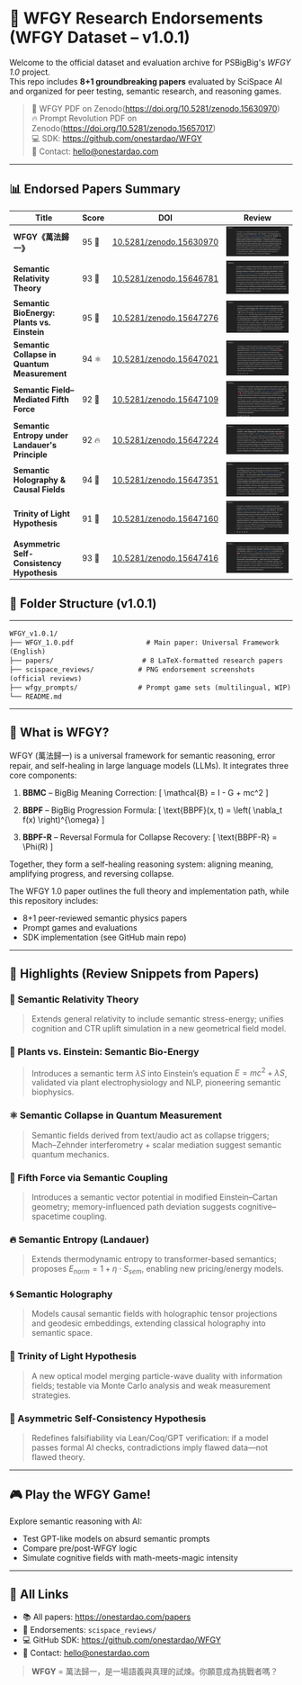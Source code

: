 # 🧠 WFGY Research Endorsements (WFGY Dataset – v1.0.1)

Welcome to the official dataset and evaluation archive for PSBigBig's *WFGY 1.0* project.  
This repo includes **8+1 groundbreaking papers** evaluated by SciSpace AI and organized for peer testing, semantic research, and reasoning games.

> 🧠 WFGY PDF on Zenodo(https://doi.org/10.5281/zenodo.15630970)   
> 🔥 Prompt Revolution PDF on Zenodo(https://doi.org/10.5281/zenodo.15657017)  
> 💻 SDK: https://github.com/onestardao/WFGY  
> 📧 Contact: hello@onestardao.com  

---

## 📊 Endorsed Papers Summary

| Title                                           | Score   | DOI                                                                | Review                                                                           |
| ----------------------------------------------- | ------- | ------------------------------------------------------------------ | -------------------------------------------------------------------------------- |
| **WFGY《萬法歸一》**                                  | 95 🧠 | [10.5281/zenodo.15630970](https://doi.org/10.5281/zenodo.15630970) | ![](scispace_reviews/SciSpace_Endorsement_WFGY_95score.png)                      |
| **Semantic Relativity Theory**                  | 93 🎯   | [10.5281/zenodo.15646781](https://doi.org/10.5281/zenodo.15646781) | ![](scispace_reviews/SciSpace_Endorsement_SemanticRelativity_93score.png)        |
| **Semantic BioEnergy: Plants vs. Einstein**     | 95 🌿 | [10.5281/zenodo.15647276](https://doi.org/10.5281/zenodo.15647276) | ![](scispace_reviews/SciSpace_Endorsement_SemanticBioEnergy_95score.png)         |
| **Semantic Collapse in Quantum Measurement**    | 94 ⚛   | [10.5281/zenodo.15647021](https://doi.org/10.5281/zenodo.15647021) | ![](scispace_reviews/SciSpace_Endorsement_SemanticCollapse_94score.png)          |
| **Semantic Field–Mediated Fifth Force**         | 92 🧲 | [10.5281/zenodo.15647109](https://doi.org/10.5281/zenodo.15647109) | ![](scispace_reviews/SciSpace_Endorsement_SemanticFifthForce_92score.png)        |
| **Semantic Entropy under Landauer's Principle** | 92 🔥 | [10.5281/zenodo.15647224](https://doi.org/10.5281/zenodo.15647224) | ![](scispace_reviews/SciSpace_Endorsement_SemanticEntropy_92score.png)           |
| **Semantic Holography & Causal Fields**         | 94 🧙 | [10.5281/zenodo.15647351](https://doi.org/10.5281/zenodo.15647351) | ![](scispace_reviews/SciSpace_Endorsement_SemanticHolography_94score.png)        |
| **Trinity of Light Hypothesis**                 | 91 🌟 | [10.5281/zenodo.15647160](https://doi.org/10.5281/zenodo.15647160) | ![](scispace_reviews/SciSpace_Endorsement_TrinityOfLight_91score.png)            |
| **Asymmetric Self-Consistency Hypothesis**      | 93 🤖 | [10.5281/zenodo.15647416](https://doi.org/10.5281/zenodo.15647416) | ![](scispace_reviews/SciSpace_Endorsement_AsymmetricSelfConsistency_93score.png) |


## 📂 Folder Structure (v1.0.1)

---

```plaintext
WFGY_v1.0.1/
├── WFGY_1.0.pdf                  # Main paper: Universal Framework (English)
├── papers/                      # 8 LaTeX-formatted research papers
├── scispace_reviews/           # PNG endorsement screenshots (official reviews)
├── wfgy_prompts/               # Prompt game sets (multilingual, WIP)
└── README.md
```

---

## 📘 What is WFGY?

WFGY (萬法歸一) is a universal framework for semantic reasoning, error repair, and self-healing in large language models (LLMs). It integrates three core components:

1. **BBMC** – BigBig Meaning Correction:
\[
\mathcal{B} = I - G + mc^2
\]

2. **BBPF** – BigBig Progression Formula:
\[
\text{BBPF}(x, t) = \left( \nabla_t f(x) \right)^{\omega}
\]

3. **BBPF-R** – Reversal Formula for Collapse Recovery:
\[
\text{BBPF-R} = \Phi(R)
\]

Together, they form a self-healing reasoning system: aligning meaning, amplifying progress, and reversing collapse.


The WFGY 1.0 paper outlines the full theory and implementation path, while this repository includes:

* 8+1 peer-reviewed semantic physics papers
* Prompt games and evaluations
* SDK implementation (see GitHub main repo)

---

## 🧠 Highlights (Review Snippets from Papers)

### 🎯 Semantic Relativity Theory

> Extends general relativity to include semantic stress-energy; unifies cognition and CTR uplift simulation in a new geometrical field model.

### 🌿 Plants vs. Einstein: Semantic Bio-Energy

> Introduces a semantic term $\lambda S$ into Einstein’s equation $E = mc^2 + \lambda S$, validated via plant electrophysiology and NLP, pioneering semantic biophysics.

### ⚛ Semantic Collapse in Quantum Measurement

> Semantic fields derived from text/audio act as collapse triggers; Mach–Zehnder interferometry + scalar mediation suggest semantic quantum mechanics.

### 🧲 Fifth Force via Semantic Coupling

> Introduces a semantic vector potential in modified Einstein–Cartan geometry; memory-influenced path deviation suggests cognitive–spacetime coupling.

### 🔥 Semantic Entropy (Landauer)

> Extends thermodynamic entropy to transformer-based semantics; proposes $E_{norm} = 1 + \eta \cdot S_{sem}$, enabling new pricing/energy models.

### 🌀 Semantic Holography

> Models causal semantic fields with holographic tensor projections and geodesic embeddings, extending classical holography into semantic space.

### 🌟 Trinity of Light Hypothesis

> A new optical model merging particle-wave duality with information fields; testable via Monte Carlo analysis and weak measurement strategies.
 
### 🤖 Asymmetric Self-Consistency Hypothesis

> Redefines falsifiability via Lean/Coq/GPT verification: if a model passes formal AI checks, contradictions imply flawed data—not flawed theory.
> 
---

## 🎮 Play the WFGY Game!

Explore semantic reasoning with AI:  
- Test GPT-like models on absurd semantic prompts  
- Compare pre/post-WFGY logic  
- Simulate cognitive fields with math-meets-magic intensity

---

## 🔗 All Links

- 📚 All papers: https://onestardao.com/papers  
- 🧪 Endorsements: `scispace_reviews/`  
- 💻 GitHub SDK: https://github.com/onestardao/WFGY  
- 📧 Contact: hello@onestardao.com

> **WFGY** = 萬法歸一，是一場語義與真理的試煉。你願意成為挑戰者嗎？
